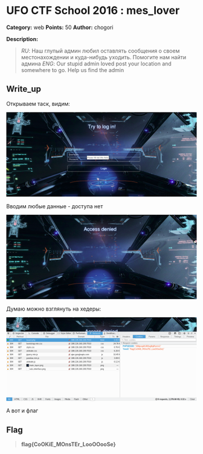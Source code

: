 # UFO CTF School 2016 : mes_lover

**Category:** web **Points:** 50
**Author:** chogori 

**Description:**

> *RU*: Наш глупый админ любил оставлять сообщения о своем местонахождении и куда-нибудь уходить. Помогите нам найти админа
> *ENG*: Our stupid admin loved post your location and somewhere to go. Help us find the admin

## Write_up

Открываем таск, видим:

![Screen_1.png](./img/Screen_1.png)

Вводим любые данные - доступа нет

![Screen_2.png](./img/Screen_2.png)

Думаю можно взглянуть на хедеры:

![Screen_3.png](./img/Screen_3.png)

А вот и флаг

## Flag

> **flag{CoOKiE_MOnsTEr_LooOOooSe}**
